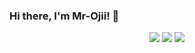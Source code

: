 ### Hi there, I'm Mr-Ojii! 👋

<!--
**Mr-Ojii/Mr-Ojii** is a ✨ _special_ ✨ repository because its `README.md` (this file) appears on your GitHub profile.

Here are some ideas to get you started:

- 🔭 I’m currently working on ...
- 🌱 I’m currently learning ...
- 👯 I’m looking to collaborate on ...
- 🤔 I’m looking for help with ...
- 💬 Ask me about ...
- 📫 How to reach me: ...
- 😄 Pronouns: ...
- ⚡ Fun fact: ...
-->

<p align="center">
  <img src="https://github-readme-stats.vercel.app/api?username=Mr-Ojii&show_icons=true&theme=dark" />
  <img src="https://github-readme-stats.vercel.app/api/top-langs/?username=Mr-Ojii&theme=dark&layout=compact" />
  <img src="https://github-profile-trophy.vercel.app/?username=Mr-Ojii&theme=onedark" />
</p>
